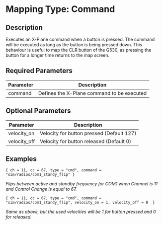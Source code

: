 # Mapping Type: Command

## Description

Executes an X-Plane command when a button is pressed. The command will be executed as long as the button is being
pressed down. This behaviour is useful to map the CLR button of the G530, as pressing the button for a longer time
returns to the map screen.

## Required Parameters

| Parameter | Description                                |
|-----------|--------------------------------------------|
| command   | Defines the X-Plane command to be executed |

## Optional Parameters

| Parameter    | Description                               |
|--------------|-------------------------------------------|
| velocity_on  | Velocity for button pressed (Default 127) |
| velocity_off | Velocity for button released (Default 0)  |

## Examples

```
{ ch = 11, cc = 67, type = "cmd", command = "sim/radios/com1_standy_flip" }
```
*Flips between active and standby frequency for COM1 when Channel is 11 and Control Change is equal to 67.*

```
{ ch = 11, cc = 67, type = "cmd", command = "sim/radios/com1_standy_flip", velocity_on = 1, velocity_off = 0  }
```
*Same as above, but the used velocities will be 1 for button pressed and 0 for released.*
